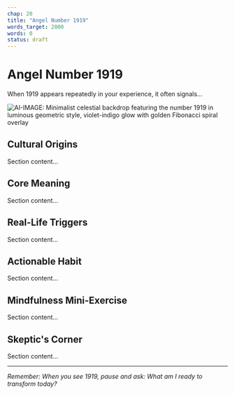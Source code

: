 ```yaml
---
chap: 20
title: "Angel Number 1919"
words_target: 2000
words: 0
status: draft
---
```


# Angel Number 1919

When 1919 appears repeatedly in your experience, it often signals...

![AI-IMAGE: Minimalist celestial backdrop featuring the number 1919 in luminous geometric style, violet-indigo glow with golden Fibonacci spiral overlay]()

## Cultural Origins

Section content...

## Core Meaning

Section content...

## Real-Life Triggers

Section content...

## Actionable Habit

Section content...

## Mindfulness Mini-Exercise

Section content...

## **Skeptic's Corner**

Section content...

---

*Remember: When you see 1919, pause and ask: What am I ready to transform today?*
